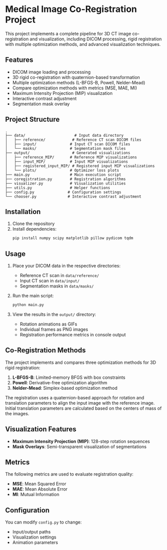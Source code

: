 # Medical Image Co-Registration Project

This project implements a complete pipeline for 3D CT image co-registration and visualization, including DICOM processing, rigid registration with multiple optimization methods, and advanced visualization techniques.

## Features

- DICOM image loading and processing
- 3D rigid co-registration with quaternion-based transformation
- Multiple optimization methods (L-BFGS-B, Powell, Nelder-Mead)
- Compare optimization methods with metrics (MSE, MAE, MI)
- Maximum Intensity Projection (MIP) visualization
- Interactive contrast adjustment
- Segmentation mask overlay

## Project Structure

```
.
├── data/                      # Input data directory
│   ├── reference/            # Reference CT scan DICOM files
│   ├── input/               # Input CT scan DICOM files
│   └── masks/               # Segmentation mask files
├── output/                   # Generated visualizations
│   ├── reference_MIP/       # Reference MIP visualizations
│   ├── input_MIP/           # Input MIP visualizations
│   ├── registered_input_MIP/ # Registered input MIP visualizations
│   └── plots/               # Optimizer loss plots
├── main.py                  # Main execution script
├── coregistration.py        # Registration algorithms
├── visualizer.py            # Visualization utilities
├── utils.py                 # Helper functions
├── config.py               # Configuration settings
└── chooser.py              # Interactive contrast adjustment
```

## Installation

1. Clone the repository
2. Install dependencies:
   ```bash
   pip install numpy scipy matplotlib pillow pydicom tqdm
   ```

## Usage

1. Place your DICOM data in the respective directories:
   - Reference CT scan in `data/reference/`
   - Input CT scan in `data/input/`
   - Segmentation masks in `data/masks/`

2. Run the main script:
   ```bash
   python main.py
   ```

3. View the results in the `output/` directory:
   - Rotation animations as GIFs
   - Individual frames as PNG images
   - Registration performance metrics in console output

## Co-Registration Methods

The project implements and compares three optimization methods for 3D rigid registration:

1. **L-BFGS-B**: Limited-memory BFGS with box constraints
2. **Powell**: Derivative-free optimization algorithm
3. **Nelder-Mead**: Simplex-based optimization method

The registration uses a quaternion-based approach for rotation and translation parameters to align the input image with the reference image. Initial translation parameters are calculated based on the centers of mass of the images.

## Visualization Features

- **Maximum Intensity Projection (MIP)**: 128-step rotation sequences
- **Mask Overlays**: Semi-transparent visualization of segmentations


## Metrics

The following metrics are used to evaluate registration quality:

- **MSE**: Mean Squared Error
- **MAE**: Mean Absolute Error
- **MI**: Mutual Information

## Configuration

You can modify `config.py` to change:
- Input/output paths
- Visualization settings
- Animation parameters
